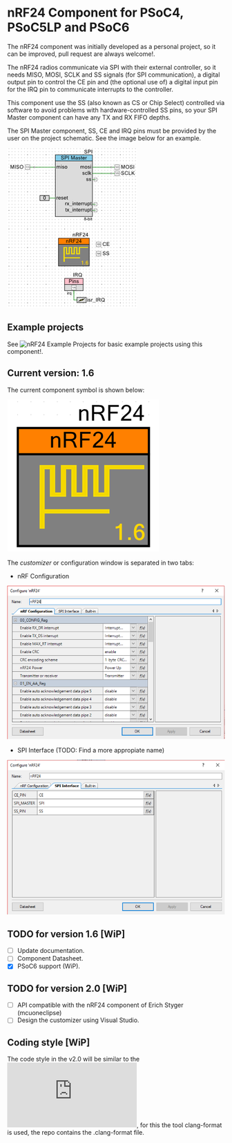 # nRF24 Component for PSoC4, PSoC5LP and PSoC6

The nRF24 component was initially developed as a personal project, so it can be improved, pull request are always welcome!.

The nRF24 radios communicate via SPI with their external controller, so it needs MISO, MOSI, SCLK and SS signals (for SPI communication), a digital output pin to control the CE pin and (the optional use of) a digital input pin for the IRQ pin to communicate interrupts to the controller.

This component use the SS (also known as CS or Chip Select) controlled via software to avoid problems with hardware-controlled SS pins, so your SPI Master component can have any TX and RX FIFO depths.

The SPI Master component, SS, CE and IRQ pins must be provided by the user on the project schematic. See the image below for an example.

![nRF24_sch_example](img/nRF24_sch_example.png)

## Example projects

See ![nRF24 Example Projects](https://github.com/C47D/nRF24_Example_Projects) for basic example projects using this component!.

## Current version: 1.6

The current component symbol is shown below:

![Component](img/v1_6.png)

The *customizer* or configuration window is separated in two tabs:
- nRF Configuration

![nRF_Configuration](img/nRF24_conf.png)

- SPI Interface (TODO: Find a more appropiate name)

![nRF_SPI](img/nRF24_spi.png)

## TODO for version 1.6 [WiP]
- [ ] Update documentation.
- [ ] Component Datasheet.
- [x] PSoC6 support (WiP).

## TODO for version 2.0 [WiP]
- [ ] API compatible with the nRF24 component of Erich Styger (mcuoneclipse)
- [ ] Design the customizer using Visual Studio.

## Coding style [WiP]

The code style in the v2.0 will be similar to the ![Linux kernel coding style](https://www.kernel.org/doc/html/v4.10/process/coding-style.html), for this the tool clang-format is used, the repo contains the .clang-format file.
